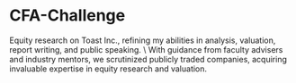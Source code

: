 # CFA-Challenge
Equity research on Toast Inc., refining my abilities in analysis, valuation, report writing, and public speaking. \ With guidance from faculty advisers and industry mentors, we scrutinized publicly traded companies, acquiring invaluable expertise in equity research and valuation.
